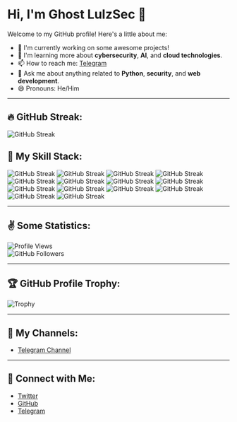 # Hi, I'm Ghost LulzSec 👋

Welcome to my GitHub profile! Here's a little about me:

- 🔭 I'm currently working on some awesome projects!  
- 🌱 I'm learning more about **cybersecurity**, **AI**, and **cloud technologies**.  
- 📫 How to reach me: [Telegram](https://t.me/WW6WW6WW6)  
- 💬 Ask me about anything related to **Python**, **security**, and **web development**.  
- 😄 Pronouns: He/Him  

---

## 🔥 GitHub Streak:
![GitHub Streak](https://camo.githubusercontent.com/5fb05a848ff6831a3d5c08a36f0b627bb970a8504880b3159cad1499baf0dc2c/68747470733a2f2f73747265616b2d73746174732e64656d6f6c61622e636f6d3f757365723d4472446174615945266c6f63616c653d656e266d6f64653d6461696c79267468656d653d6461726b26686964655f626f726465723d66616c736526626f726465725f7261646975733d35262662675f636f6c6f723d3030303030303030)



## 🍁 My Skill Stack:

![GitHub Streak](https://camo.githubusercontent.com/46948cc0e9c3abdcd750963e7760242d29c2be0f779560acec5bc0864e668515/68747470733a2f2f696d672e736869656c64732e696f2f62616467652f2d48544d4c352d4343323430303f7374796c653d666f722d7468652d6261646765266c6f676f3d68746d6c35266c6f676f436f6c6f723d7768697465)
![GitHub Streak](https://camo.githubusercontent.com/d6a7eef87e2b511c331ae48398a5736e51acd1603b36b7e3d32896b816712199/68747470733a2f2f696d672e736869656c64732e696f2f62616467652f2d435353332d4532343830303f7374796c653d666f722d7468652d6261646765266c6f676f3d63737333)
![GitHub Streak](https://camo.githubusercontent.com/13ac98ec182c178a22ad9518fd7a1489ea4a5aa20d165d1360fbdb04385f036e/68747470733a2f2f696d672e736869656c64732e696f2f62616467652f2d4a6176615363726970742d4645373630313f7374796c653d666f722d7468652d6261646765266c6f676f3d6a617661736372697074)
![GitHub Streak](https://camo.githubusercontent.com/30ff9a440ca15733c5477436697f874bfdcbb2ed893a5ade2c3c3147ecce96a6/68747470733a2f2f696d672e736869656c64732e696f2f62616467652f7761677461696c2d4646423833463f7374796c653d666f722d7468652d6261646765266c6f676f3d7761677461696c266c6f676f436f6c6f723d7768697465)
![GitHub Streak](https://camo.githubusercontent.com/e05c84054b7541f5fc2bdf90c12c07876f4eb9dff725bd2e9116f7356e1ab714/68747470733a2f2f696d672e736869656c64732e696f2f62616467652f727562792d4343333432443f7374796c653d666f722d7468652d6261646765266c6f676f3d72756279266c6f676f436f6c6f723d7768697465)
![GitHub Streak](https://camo.githubusercontent.com/089f3c1450415537e05eb4659cd10585281087fd0fb91d3f456b9c6135196b3d/68747470733a2f2f696d672e736869656c64732e696f2f62616467652f7068702d3737374242343f7374796c653d666f722d7468652d6261646765266c6f676f3d706870266c6f676f436f6c6f723d7768697465)
![GitHub Streak](https://camo.githubusercontent.com/5317fb32b37c3ec1e319459be7b53c6453a3572b4dea72240e62682bfabd7552/68747470733a2f2f696d672e736869656c64732e696f2f62616467652f2d4d7953514c2d3330374242443f7374796c653d666f722d7468652d6261646765266c6f676f3d6d7973716c266c6f676f436f6c6f723d7768697465)
![GitHub Streak](https://camo.githubusercontent.com/0e70384c0a0cf64c7e668b5e828e7608d7b4d0bb3646fa89419e72f38f44a6fe/68747470733a2f2f696d672e736869656c64732e696f2f62616467652f2d426173682d3445414132353f7374796c653d666f722d7468652d6261646765266c6f676f3d676e752d62617368266c6f676f436f6c6f723d7768697465)
![GitHub Streak](https://camo.githubusercontent.com/b9326effec4bc941d648d79b2e24ed7c708122671d2540c3277596dc52d640f2/68747470733a2f2f696d672e736869656c64732e696f2f62616467652f4c696e75782d4643433632343f7374796c653d666f722d7468652d6261646765266c6f676f3d6c696e7578266c6f676f436f6c6f723d626c61636b)
![GitHub Streak](https://camo.githubusercontent.com/f68a2292ffd9fd7e467f8b1e6d8e03abc827c414920b59cd031cf6c95abd5ccb/68747470733a2f2f696d672e736869656c64732e696f2f62616467652f632532332d3233393132303f7374796c653d666f722d7468652d6261646765266c6f676f3d632d7368617270266c6f676f436f6c6f723d7768697465)
![GitHub Streak](https://camo.githubusercontent.com/1cc3ed014dbb3cc907789013096c44d0bc78875ee219d9455f619ff18059ac4a/68747470733a2f2f696d672e736869656c64732e696f2f62616467652f57696e646f77732d3030373844363f7374796c653d666f722d7468652d6261646765266c6f676f3d77696e646f7773266c6f676f436f6c6f723d7768697465)
![GitHub Streak](https://camo.githubusercontent.com/84ac50099af30158b00430657e176cb2538339ec20f622e9bdaca9bcdf22bc30/68747470733a2f2f696d672e736869656c64732e696f2f62616467652f5079546f7263682d4545344332433f7374796c653d666f722d7468652d6261646765266c6f676f3d5079546f726368266c6f676f436f6c6f723d7768697465)
![GitHub Streak](https://camo.githubusercontent.com/8ec96e27db9cf478dee7f2b9c32f3c4242631adb2d72677d47c09e9de2a052dd/68747470733a2f2f696d672e736869656c64732e696f2f62616467652f2d507974686f6e2d3146363541433f7374796c653d666f722d7468652d6261646765266c6f676f3d507974686f6e266c6f676f436f6c6f723d7768697465)
![GitHub Streak](https://camo.githubusercontent.com/b2836d9d9ff5ef9fe649ed582211ad53e2abb57d3da1edc7fa2140e1a7280d5b/68747470733a2f2f696d672e736869656c64732e696f2f62616467652f5363696b69746c6561726e2d4637393331453f7374796c653d666f722d7468652d6261646765266c6f676f3d7363696b69742d6c6561726e266c6f676f436f6c6f723d7768697465)




---

## ✌️ Some Statistics:

![Profile Views](https://camo.githubusercontent.com/db35b839961e1c9da9170a30908bc75e02fa18e74f4b4c280a53b3a3908d5265/68747470733a2f2f6b6f6d617265762e636f6d2f67687076632f3f757365726e616d653d447244617461594526636f6c6f723d626c7565267374796c653d666c61742d737175617265)  
![GitHub Followers](https://camo.githubusercontent.com/956b3f834b860c549f24a09ec7e1cdde03c2f827e062f3bbd83887c8adc48797/68747470733a2f2f757365722d62616467652e636f6d6d6974746572732e746f702f79656d656e2f44724461746159452e737667)  

---

## 🏆 GitHub Profile Trophy:
![Trophy](https://github-profile-trophy.vercel.app/?username=69d9&theme=onedark)

---

## 🙌 My Channels:
- [Telegram Channel](https://t.me/WW6WW6WW6)  


---
## 🤝 Connect with Me:
- [Twitter](https://twitter.com/ppupp)  
- [GitHub](https://github.com/69d9)   
- [Telegram](https://t.me/WW6WW6WW6)
